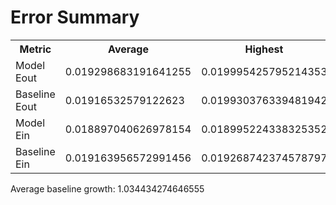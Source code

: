Error Summary
==
<table>
<tr>
    <th>Metric</th>
    <th>Average</th>
    <th>Highest</th>
    <th>Lowest</th>
</tr>
<tr>
    <td>Model Eout</td>
    <td>0.019298683191641255</td>
    <td>0.019995425795214353</td>
    <td>0.018385882262860375</td>
</tr>
<tr>
    <td>Baseline Eout</td>
    <td>0.01916532579122623</td>
    <td>0.019930376339481942</td>
    <td>0.01822161093322801</td>
</tr>
<tr>
    <td>Model Ein</td>
    <td>0.018897040626978154</td>
    <td>0.018995224338325352</td>
    <td>0.018821358497105138</td>
</tr>
<tr>
    <td>Baseline Ein</td>
    <td>0.019163956572991456</td>
    <td>0.019268742374578797</td>
    <td>0.019078575150522255</td>
</tr>
</table>

Average baseline growth: 1.034434274646555